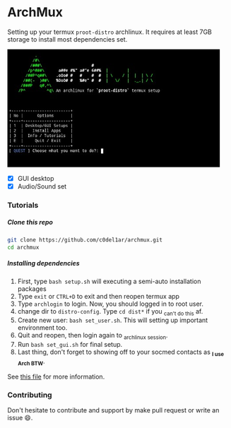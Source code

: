 # ArchMux

Setting up your termux `proot-distro` archlinux.
It requires at least 7GB storage to install most dependencies set.

![ss](Screenshot_2022_1120_183343.jpg)

- [x] GUI desktop
- [x] Audio/Sound set

### Tutorials

##### Clone this repo

```bash
git clone https://github.com/c0del1ar/archmux.git
cd archmux
```

##### Installing dependencies

1. First, type `bash setup.sh` will executing a semi-auto installation packages
2. Type `exit` or `CTRL+D` to exit and then reopen termux app
3. Type `archlogin` to login. Now, you should logged in to root user.
4. change dir to `distro-config`. Type `cd dist*` if you <sub>can't do this</sub> af.
5. Create new user: `bash set_user.sh`. This will setting up important environment too.
6. Quit and reopen, then login again to <sub>archlinux session</sub>.
7. Run `bash set_gui.sh` for final setup.
8. Last thing, don't forget to showing off to your socmed contacts as <sub>**I use Arch BTW**</sub>.

See [this file](distro-config/INFO.md) for more information.

### Contributing

Don't hesitate to contribute and support by make pull request or write an issue :smile:.

